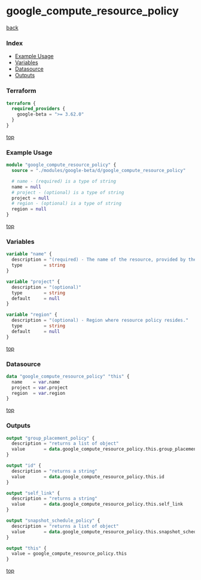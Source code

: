 # google_compute_resource_policy

[back](../google-beta.md)

### Index

- [Example Usage](#example-usage)
- [Variables](#variables)
- [Datasource](#datasource)
- [Outputs](#outputs)

### Terraform

```terraform
terraform {
  required_providers {
    google-beta = ">= 3.62.0"
  }
}
```

[top](#index)

### Example Usage

```terraform
module "google_compute_resource_policy" {
  source = "./modules/google-beta/d/google_compute_resource_policy"

  # name - (required) is a type of string
  name = null
  # project - (optional) is a type of string
  project = null
  # region - (optional) is a type of string
  region = null
}
```

[top](#index)

### Variables

```terraform
variable "name" {
  description = "(required) - The name of the resource, provided by the client when initially creating\nthe resource. The resource name must be 1-63 characters long, and comply\nwith RFC1035. Specifically, the name must be 1-63 characters long and\nmatch the regular expression '[a-z]([-a-z0-9]*[a-z0-9])'? which means the\nfirst character must be a lowercase letter, and all following characters\nmust be a dash, lowercase letter, or digit, except the last character,\nwhich cannot be a dash."
  type        = string
}

variable "project" {
  description = "(optional)"
  type        = string
  default     = null
}

variable "region" {
  description = "(optional) - Region where resource policy resides."
  type        = string
  default     = null
}
```

[top](#index)

### Datasource

```terraform
data "google_compute_resource_policy" "this" {
  name    = var.name
  project = var.project
  region  = var.region
}
```

[top](#index)

### Outputs

```terraform
output "group_placement_policy" {
  description = "returns a list of object"
  value       = data.google_compute_resource_policy.this.group_placement_policy
}

output "id" {
  description = "returns a string"
  value       = data.google_compute_resource_policy.this.id
}

output "self_link" {
  description = "returns a string"
  value       = data.google_compute_resource_policy.this.self_link
}

output "snapshot_schedule_policy" {
  description = "returns a list of object"
  value       = data.google_compute_resource_policy.this.snapshot_schedule_policy
}

output "this" {
  value = google_compute_resource_policy.this
}
```

[top](#index)